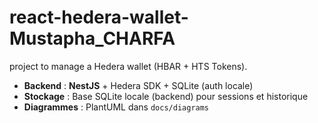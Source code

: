 # react-hedera-wallet-Mustapha_CHARFA
project to manage a Hedera wallet (HBAR + HTS Tokens).
- **Backend** : **NestJS** + Hedera SDK + SQLite (auth locale)
- **Stockage** : Base SQLite locale (backend) pour sessions et historique
- **Diagrammes** : PlantUML dans `docs/diagrams`

